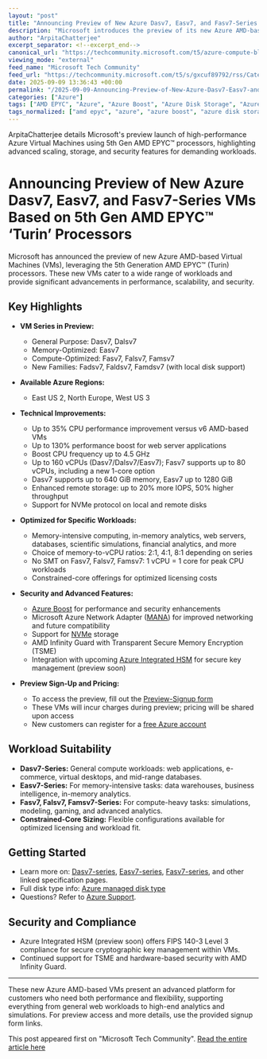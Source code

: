 ```yaml
---
layout: "post"
title: "Announcing Preview of New Azure Dasv7, Easv7, and Fasv7-Series VMs Based on 5th Gen AMD EPYC™ ‘Turin’ Processors"
description: "Microsoft introduces the preview of its new Azure AMD-based Virtual Machines (VMs), powered by 5th Gen AMD EPYC™ ‘Turin’ processors. These VMs offer improved CPU and memory performance, optimized VM families for various workloads, enhanced security features, and cutting-edge technologies like Azure Boost and MANA to increase performance and flexibility for diverse enterprise needs."
author: "ArpitaChatterjee"
excerpt_separator: <!--excerpt_end-->
canonical_url: "https://techcommunity.microsoft.com/t5/azure-compute-blog/announcing-preview-of-new-azure-dasv7-easv7-fasv7-series-vms/ba-p/4448360"
viewing_mode: "external"
feed_name: "Microsoft Tech Community"
feed_url: "https://techcommunity.microsoft.com/t5/s/gxcuf89792/rss/Category?category.id=Azure"
date: 2025-09-09 13:36:43 +00:00
permalink: "/2025-09-09-Announcing-Preview-of-New-Azure-Dasv7-Easv7-and-Fasv7-Series-VMs-Based-on-5th-Gen-AMD-EPYC-Turin-Processors.html"
categories: ["Azure"]
tags: ["AMD EPYC", "Azure", "Azure Boost", "Azure Disk Storage", "Azure HSM", "Azure Virtual Machines", "Cloud Infrastructure", "Community", "Compute Optimization", "Dasv7", "Easv7", "Fasv7", "MANA", "Memory Optimization", "NVMe", "Turin", "Virtualization", "VM Performance"]
tags_normalized: ["amd epyc", "azure", "azure boost", "azure disk storage", "azure hsm", "azure virtual machines", "cloud infrastructure", "community", "compute optimization", "dasv7", "easv7", "fasv7", "mana", "memory optimization", "nvme", "turin", "virtualization", "vm performance"]
---
```


ArpitaChatterjee details Microsoft's preview launch of high-performance Azure Virtual Machines using 5th Gen AMD EPYC™ processors, highlighting advanced scaling, storage, and security features for demanding workloads.<!--excerpt_end-->

# Announcing Preview of New Azure Dasv7, Easv7, and Fasv7-Series VMs Based on 5th Gen AMD EPYC™ ‘Turin’ Processors

Microsoft has announced the preview of new Azure AMD-based Virtual Machines (VMs), leveraging the 5th Generation AMD EPYC™ (Turin) processors. These new VMs cater to a wide range of workloads and provide significant advancements in performance, scalability, and security.

## Key Highlights

- **VM Series in Preview:**
  - General Purpose: Dasv7, Dalsv7
  - Memory-Optimized: Easv7
  - Compute-Optimized: Fasv7, Falsv7, Famsv7
  - New Families: Fadsv7, Faldsv7, Famdsv7 (with local disk support)

- **Available Azure Regions:**
  - East US 2, North Europe, West US 3

- **Technical Improvements:**
  - Up to 35% CPU performance improvement versus v6 AMD-based VMs
  - Up to 130% performance boost for web server applications
  - Boost CPU frequency up to 4.5 GHz
  - Up to 160 vCPUs (Dasv7/Dalsv7/Easv7); Fasv7 supports up to 80 vCPUs, including a new 1-core option
  - Dasv7 supports up to 640 GiB memory, Easv7 up to 1280 GiB
  - Enhanced remote storage: up to 20% more IOPS, 50% higher throughput
  - Support for NVMe protocol on local and remote disks

- **Optimized for Specific Workloads:**
  - Memory-intensive computing, in-memory analytics, web servers, databases, scientific simulations, financial analytics, and more
  - Choice of memory-to-vCPU ratios: 2:1, 4:1, 8:1 depending on series
  - No SMT on Fasv7, Falsv7, Famsv7: 1 vCPU = 1 core for peak CPU workloads
  - Constrained-core offerings for optimized licensing costs

- **Security and Advanced Features:**
  - [Azure Boost](https://learn.microsoft.com/en-us/azure/azure-boost/overview) for performance and security enhancements
  - Microsoft Azure Network Adapter ([MANA](https://aka.ms/manadocs)) for improved networking and future compatibility
  - Support for [NVMe](https://aka.ms/NVMeFAQ) storage
  - AMD Infinity Guard with Transparent Secure Memory Encryption (TSME)
  - Integration with upcoming [Azure Integrated HSM](https://aka.ms/AzureIntegratedHSM) for secure key management (preview soon)

- **Preview Sign-Up and Pricing:**
  - To access the preview, fill out the [Preview-Signup form](https://aka.ms/AMDv7_PublicPreview_Signup)
  - These VMs will incur charges during preview; pricing will be shared upon access
  - New customers can register for a [free Azure account](https://azure.microsoft.com/free/)

## Workload Suitability

- **Dasv7-Series:** General compute workloads: web applications, e-commerce, virtual desktops, and mid-range databases.
- **Easv7-Series:** For memory-intensive tasks: data warehouses, business intelligence, in-memory analytics.
- **Fasv7, Falsv7, Famsv7-Series:** For compute-heavy tasks: simulations, modeling, gaming, and advanced analytics.
- **Constrained-Core Sizing:** Flexible configurations available for optimized licensing and workload fit.

## Getting Started

- Learn more on: [Dasv7-series](https://aka.ms/Dasv7-series), [Easv7-series](https://aka.ms/Easv7-series), [Fasv7-series](https://aka.ms/Fasv7-series), and other linked specification pages.
- Full disk type info: [Azure managed disk type](https://learn.microsoft.com/en-us/azure/virtual-machines/disks-types)
- Questions? Refer to [Azure Support](https://azure.microsoft.com/en-us/support/).

## Security and Compliance

- Azure Integrated HSM (preview soon) offers FIPS 140-3 Level 3 compliance for secure cryptographic key management within VMs.
- Continued support for TSME and hardware-based security with AMD Infinity Guard.

---
These new Azure AMD-based VMs present an advanced platform for customers who need both performance and flexibility, supporting everything from general web workloads to high-end analytics and simulations. For preview access and more details, use the provided signup form links.

This post appeared first on "Microsoft Tech Community". [Read the entire article here](https://techcommunity.microsoft.com/t5/azure-compute-blog/announcing-preview-of-new-azure-dasv7-easv7-fasv7-series-vms/ba-p/4448360)
